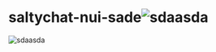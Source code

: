 # saltychat-nui-sade![sdaasda](https://user-images.githubusercontent.com/65158384/160919140-c9a320fe-2cef-40ad-9741-c6d5b79cc3ba.png)
![sdaasda](https://user-images.githubusercontent.com/65158384/160919166-2c937818-fcb9-4619-9ed7-2c99cf108450.png)
